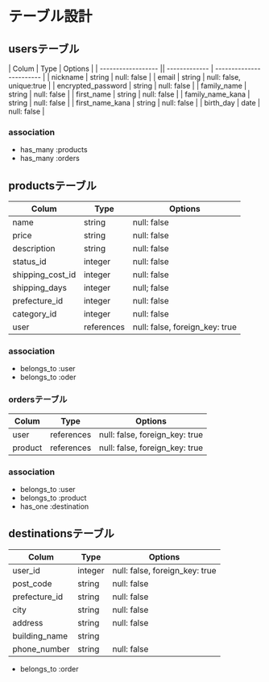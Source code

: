 # テーブル設計

## usersテーブル

| Colum              | Type           | Options                  |
| ------------------ || ------------- | ------------------------ |
| nickname           | string         | null: false              |
| email              | string         | null: false, unique:true |
| encrypted_password | string         | null: false              |
| family_name        | string         | null: false              |
| first_name         | string         | null: false              |
| family_name_kana   | string         | null: false              |
| first_name_kana    | string         | null: false              |
| birth_day          | date           | null: false              |

### association

- has_many :products 
- has_many :orders


## productsテーブル

| Colum              | Type           | Options                        |
| ------------------ | -------------- | ------------------------------ |
| name               | string         | null: false                    |
| price              | string         | null: false                    |
| description        | string         | null: false                    |
| status_id          | integer        | null: false                    |
| shipping_cost_id   | integer        | null: false                    |
| shipping_days      | integer        | null; false                    |
| prefecture_id      | integer        | null: false                    |
| category_id        | integer        | null: false                    |
| user               | references     | null: false, foreign_key: true |

### association
- belongs_to :user 
- belongs_to :oder


### ordersテーブル

| Colum         | Type               | Options                          |
| ------------- | ------------------ | -------------------------------- |
| user          | references         | null: false, foreign_key: true   |
| product       | references         | null: false, foreign_key: true   |

### association
- belongs_to :user
- belongs_to :product
- has_one :destination



## destinationsテーブル
| Colum             | Type            | Options                        |
| ----------------- | --------------- | ------------------------------ |
| user_id           | integer         | null: false, foreign_key: true |
| post_code         | string          | null: false                    |
| prefecture_id     | string          | null: false                    |
| city              | string          | null: false                    |
| address           | string          | null: false                    |
| building_name     | string          |                                |
| phone_number      | string          | null: false                    |


- belongs_to :order
